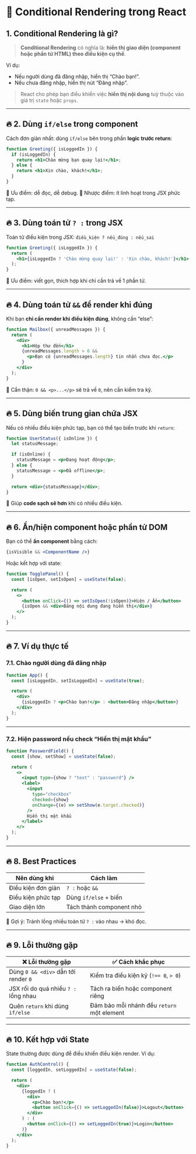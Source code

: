 # 📘  Conditional Rendering trong React

## 1. Conditional Rendering là gì?

> **Conditional Rendering** có nghĩa là: **hiển thị giao diện (component hoặc phần tử HTML) theo điều kiện cụ thể**.

Ví dụ:

* Nếu người dùng đã đăng nhập, hiển thị “Chào bạn!”.
* Nếu chưa đăng nhập, hiển thị nút “Đăng nhập”.

> React cho phép bạn điều khiển việc **hiển thị nội dung** tuỳ thuộc vào giá trị `state` hoặc `props`.

---

## 🔥 2. Dùng `if/else` trong component

Cách đơn giản nhất: dùng `if/else` bên trong phần **logic trước return**:

```jsx
function Greeting({ isLoggedIn }) {
  if (isLoggedIn) {
    return <h1>Chào mừng bạn quay lại!</h1>;
  } else {
    return <h1>Xin chào, khách!</h1>;
  }
}
```

📌 Ưu điểm: dễ đọc, dễ debug.
📌 Nhược điểm: ít linh hoạt trong JSX phức tạp.

---

## 🔥 3. Dùng toán tử `? :` trong JSX

Toán tử điều kiện trong JSX: `điều_kiện ? nếu_đúng : nếu_sai`

```jsx
function Greeting({ isLoggedIn }) {
  return (
    <h1>{isLoggedIn ? 'Chào mừng quay lại!' : 'Xin chào, khách!'}</h1>
  );
}
```

📌 Ưu điểm: viết gọn, thích hợp khi chỉ cần trả về 1 phần tử.

---

## 🔥 4. Dùng toán tử `&&` để render khi đúng

Khi bạn **chỉ cần render khi điều kiện đúng**, không cần “else”:

```jsx
function Mailbox({ unreadMessages }) {
  return (
    <div>
      <h1>Hộp thư đến</h1>
      {unreadMessages.length > 0 &&
        <p>Bạn có {unreadMessages.length} tin nhắn chưa đọc.</p>
      }
    </div>
  );
}
```

📌 Cẩn thận: `0 && <p>...</p>` sẽ trả về `0`, nên cần kiểm tra kỹ.

---

## 🔥 5. Dùng biến trung gian chứa JSX

Nếu có nhiều điều kiện phức tạp, bạn có thể tạo biến trước khi `return`:

```jsx
function UserStatus({ isOnline }) {
  let statusMessage;

  if (isOnline) {
    statusMessage = <p>Đang hoạt động</p>;
  } else {
    statusMessage = <p>Đã offline</p>;
  }

  return <div>{statusMessage}</div>;
}
```

📌 Giúp **code sạch sẽ hơn** khi có nhiều điều kiện.

---

## 🔥 6. Ẩn/hiện component hoặc phần tử DOM

Bạn có thể **ẩn component** bằng cách:

```jsx
{isVisible && <ComponentName />}
```

Hoặc kết hợp với state:

```jsx
function TogglePanel() {
  const [isOpen, setIsOpen] = useState(false);

  return (
    <>
      <button onClick={() => setIsOpen(!isOpen)}>Hiện / Ẩn</button>
      {isOpen && <div>Bảng nội dung đang hiển thị</div>}
    </>
  );
}
```

---

## 🔥 7. Ví dụ thực tế

### 7.1. Chào người dùng đã đăng nhập

```jsx
function App() {
  const [isLoggedIn, setIsLoggedIn] = useState(true);

  return (
    <div>
      {isLoggedIn ? <p>Chào bạn!</p> : <button>Đăng nhập</button>}
    </div>
  );
}
```

---

### 7.2. Hiện password nếu check “Hiển thị mật khẩu”

```jsx
function PasswordField() {
  const [show, setShow] = useState(false);

  return (
    <>
      <input type={show ? "text" : "password"} />
      <label>
        <input
          type="checkbox"
          checked={show}
          onChange={(e) => setShow(e.target.checked)}
        />
        Hiển thị mật khẩu
      </label>
    </>
  );
}
```

---

## 🔥 8. Best Practices

| Nên dùng khi       | Cách làm                 |
| ------------------ | ------------------------ |
| Điều kiện đơn giản | `? :` hoặc `&&`          |
| Điều kiện phức tạp | Dùng `if/else` + biến    |
| Giao diện lớn      | Tách thành component nhỏ |

📌 Gợi ý: Tránh lồng nhiều toán tử `? :` vào nhau → khó đọc.

---

## 🔥 9. Lỗi thường gặp

| ❌ Lỗi thường gặp                     | ✅ Cách khắc phục                           |
| ------------------------------------ | ------------------------------------------ |
| Dùng `0 && <div>` dẫn tới render `0` | Kiểm tra điều kiện kỹ (`!== 0`, `> 0`)     |
| JSX rối do quá nhiều `? :` lồng nhau | Tách ra biến hoặc component riêng          |
| Quên `return` khi dùng `if/else`     | Đảm bảo mỗi nhánh đều `return` một element |

---

## 🔥 10. Kết hợp với State

State thường được dùng để điều khiển điều kiện render. Ví dụ:

```jsx
function AuthControl() {
  const [loggedIn, setLoggedIn] = useState(false);

  return (
    <div>
      {loggedIn ? (
        <div>
          <p>Chào bạn!</p>
          <button onClick={() => setLoggedIn(false)}>Logout</button>
        </div>
      ) : (
        <button onClick={() => setLoggedIn(true)}>Login</button>
      )}
    </div>
  );
}
```
